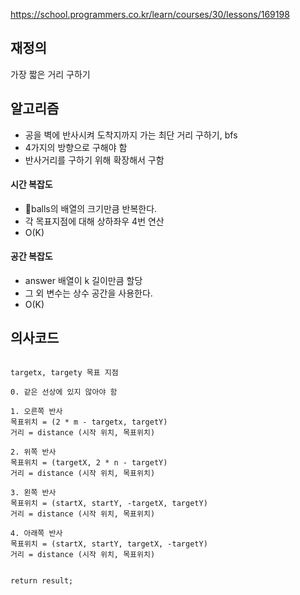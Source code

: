 https://school.programmers.co.kr/learn/courses/30/lessons/169198


## 재정의
가장 짧은 거리 구하기


## 알고리즘
- 공을 벽에 반사시켜 도착지까지 가는 최단 거리 구하기, bfs
- 4가지의 방향으로 구해야 함
- 반사거리를 구하기 위해 확장해서 구함

#### 시간 복잡도
- balls의 배열의 크기만큼 반복한다.
- 각 목표지점에 대해 상하좌우 4번 연산
- O(K)
#### 공간 복잡도
- answer 배열이 k 길이만큼 할당
- 그 외 변수는 상수 공간을 사용한다.
- O(K)
## 의사코드
```

targetx, targety 목표 지점

0. 같은 선상에 있지 않아야 함

1. 오른쪽 반사
목표위치 = (2 * m - targetx, targetY)
거리 = distance (시작 위치, 목표위치)

2. 위쪽 반사
목표위치 = (targetX, 2 * n - targetY)
거리 = distance (시작 위치, 목표위치)

3. 왼쪽 반사
목표위치 = (startX, startY, -targetX, targetY)
거리 = distance (시작 위치, 목표위치)

4. 아래쪽 반사
목표위치 = (startX, startY, targetX, -targetY)
거리 = distance (시작 위치, 목표위치)


return result;
```
